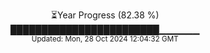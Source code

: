 <p align="center">
⏳Year Progress (82.38 %)<br>
████████████████████████▁▁▁▁▁▁ <br>
<sub>Updated: Mon, 28 Oct 2024 12:04:32 GMT</sub>
</p>

